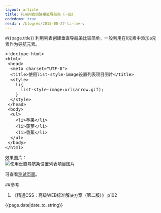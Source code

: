 ```yaml
---
layout: article
title: 利用列表创建垂直导航条（一级）
codedemo: true
resdir: /blogres/2015-08-27-li-nav-v
---
```


#{{page.title}}
利用列表创建垂直导航条比较简单，一般利用在li元素中添加a元素作为导航元素。

<pre class="brush:html">
&lt;!doctype html>
&lt;html>
 &lt;head>
  &lt;meta charset="UTF-8">
  &lt;title>使用list-style-image设置列表项目图片&lt;/title>
  &lt;style>
    li{
      list-style-image:url(arrow.gif);
    }
  &lt;/style>
 &lt;/head>
 &lt;body>
  &lt;ul>
    &lt;li>苹果&lt;/li>
    &lt;li>菠萝&lt;/li>
    &lt;li>香蕉&lt;/li>
  &lt;/ul>
 &lt;/body>
&lt;/html>
</pre>

效果图片：<br>
![使用垂直导航条设置列表项目图片]({{page.resdir}}/li-nav-v.png)

可查看[测试页面]({{page.resdir}}/li-nav-v.html)。


##参考

1. 《精通CSS：高级WEB标准解决方案（第二版）》 p102

{{page.date|date_to_string}}